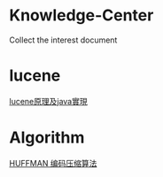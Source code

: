 # Knowledge-Center
Collect the interest document

lucene
======
[lucene原理及java實現](http://www.itread01.com/articles/1478470531.html)

Algorithm
=========
[HUFFMAN 编码压缩算法](https://coolshell.cn/articles/7459.html)
